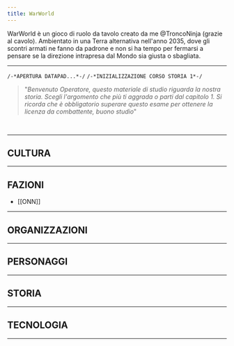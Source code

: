 ```yaml
---
title: WarWorld
---
```

WarWorld è un gioco di ruolo da tavolo creato da me @TroncoNinja (grazie al cavolo). Ambientato in una Terra alternativa nell'anno 2035, dove gli scontri armati ne fanno da padrone e non si ha tempo per fermarsi a pensare se la direzione intrapresa dal Mondo sia giusta o sbagliata.

---

``/-*APERTURA DATAPAD...*-/``
``/-*INIZIALIZZAZIONE CORSO STORIA 1*-/``

>"*Benvenuto Operatore, questo materiale di studio riguarda la nostra storia. Scegli l'argomento che più ti aggrada o parti dal capitolo 1. Si ricorda che è obbligatorio superare questo esame per ottenere la licenza da combattente, buono studio*"

<br>

---
## CULTURA

 ---

## FAZIONI
- [[ONN]]

---

## ORGANIZZAZIONI

---

## PERSONAGGI

---

## STORIA


---

## TECNOLOGIA

---
